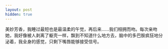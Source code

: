 ```yaml
---
layout: post
hidden: true
---
```


美妙芳香，我睡过最短也是最温柔的午觉，再后来……我们相拥而吻。每次亲吻她，我好像被人剥离了躯壳一样，飘到不知道什么地方去，脑中的多巴胺疯狂地分泌着，我全身的感觉，只剩下嘴唇能够接受信号。